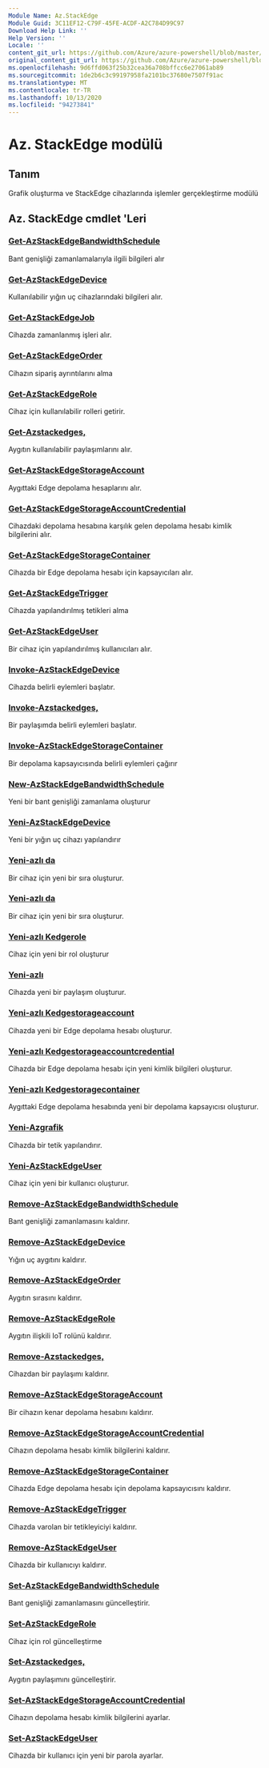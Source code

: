 ```yaml
---
Module Name: Az.StackEdge
Module Guid: 3C11EF12-C79F-45FE-ACDF-A2C784D99C97
Download Help Link: ''
Help Version: ''
Locale: ''
content_git_url: https://github.com/Azure/azure-powershell/blob/master/src/StackEdge/StackEdge/help/Az.StackEdge.md
original_content_git_url: https://github.com/Azure/azure-powershell/blob/master/src/StackEdge/StackEdge/help/Az.StackEdge.md
ms.openlocfilehash: 9d6ffd063f25b32cea36a708bffcc6e27061ab89
ms.sourcegitcommit: 1de2b6c3c99197958fa2101bc37680e7507f91ac
ms.translationtype: MT
ms.contentlocale: tr-TR
ms.lasthandoff: 10/13/2020
ms.locfileid: "94273841"
---
```

# Az. StackEdge modülü
## Tanım
Grafik oluşturma ve StackEdge cihazlarında işlemler gerçekleştirme modülü

## Az. StackEdge cmdlet 'Leri
### [Get-AzStackEdgeBandwidthSchedule](Get-AzStackEdgeBandwidthSchedule.md)
Bant genişliği zamanlamalarıyla ilgili bilgileri alır

### [Get-AzStackEdgeDevice](Get-AzStackEdgeDevice.md)
Kullanılabilir yığın uç cihazlarındaki bilgileri alır.

### [Get-AzStackEdgeJob](Get-AzStackEdgeJob.md)
Cihazda zamanlanmış işleri alır.

### [Get-AzStackEdgeOrder](Get-AzStackEdgeOrder.md)
Cihazın sipariş ayrıntılarını alma

### [Get-AzStackEdgeRole](Get-AzStackEdgeRole.md)
Cihaz için kullanılabilir rolleri getirir.

### [Get-Azstackedges,](Get-AzStackEdgeShare.md)
Aygıtın kullanılabilir paylaşımlarını alır.

### [Get-AzStackEdgeStorageAccount](Get-AzStackEdgeStorageAccount.md)
Aygıttaki Edge depolama hesaplarını alır.

### [Get-AzStackEdgeStorageAccountCredential](Get-AzStackEdgeStorageAccountCredential.md)
Cihazdaki depolama hesabına karşılık gelen depolama hesabı kimlik bilgilerini alır.

### [Get-AzStackEdgeStorageContainer](Get-AzStackEdgeStorageContainer.md)
Cihazda bir Edge depolama hesabı için kapsayıcıları alır.

### [Get-AzStackEdgeTrigger](Get-AzStackEdgeTrigger.md)
Cihazda yapılandırılmış tetikleri alma
 

### [Get-AzStackEdgeUser](Get-AzStackEdgeUser.md)
Bir cihaz için yapılandırılmış kullanıcıları alır.

### [Invoke-AzStackEdgeDevice](Invoke-AzStackEdgeDevice.md)
Cihazda belirli eylemleri başlatır.

### [Invoke-Azstackedges,](Invoke-AzStackEdgeShare.md)
Bir paylaşımda belirli eylemleri başlatır.

### [Invoke-AzStackEdgeStorageContainer](Invoke-AzStackEdgeStorageContainer.md)
Bir depolama kapsayıcısında belirli eylemleri çağırır

### [New-AzStackEdgeBandwidthSchedule](New-AzStackEdgeBandwidthSchedule.md)
Yeni bir bant genişliği zamanlama oluşturur

### [Yeni-AzStackEdgeDevice](New-AzStackEdgeDevice.md)
Yeni bir yığın uç cihazı yapılandırır

### [Yeni-azlı da](New-AzStackEdgeOrder.md)
Bir cihaz için yeni bir sıra oluşturur.

### [Yeni-azlı da](New-AzStackEdgeOrder.md)
Bir cihaz için yeni bir sıra oluşturur.

### [Yeni-azlı Kedgerole](New-AzStackEdgeRole.md)
Cihaz için yeni bir rol oluşturur

### [Yeni-azlı](New-AzStackEdgeShare.md)
Cihazda yeni bir paylaşım oluşturur.

### [Yeni-azlı Kedgestorageaccount](New-AzStackEdgeStorageAccount.md)
Cihazda yeni bir Edge depolama hesabı oluşturur.

### [Yeni-azlı Kedgestorageaccountcredential](New-AzStackEdgeStorageAccountCredential.md)
Cihazda bir Edge depolama hesabı için yeni kimlik bilgileri oluşturur.

### [Yeni-azlı Kedgestoragecontainer](New-AzStackEdgeStorageContainer.md)
Aygıttaki Edge depolama hesabında yeni bir depolama kapsayıcısı oluşturur.

### [Yeni-Azgrafik](New-AzStackEdgeTrigger.md)
Cihazda bir tetik yapılandırır.

### [Yeni-AzStackEdgeUser](New-AzStackEdgeUser.md)
Cihaz için yeni bir kullanıcı oluşturur.

### [Remove-AzStackEdgeBandwidthSchedule](Remove-AzStackEdgeBandwidthSchedule.md)
Bant genişliği zamanlamasını kaldırır.

### [Remove-AzStackEdgeDevice](Remove-AzStackEdgeDevice.md)
Yığın uç aygıtını kaldırır.

### [Remove-AzStackEdgeOrder](Remove-AzStackEdgeOrder.md)
Aygıtın sırasını kaldırır.

### [Remove-AzStackEdgeRole](Remove-AzStackEdgeRole.md)
Aygıtın ilişkili IoT rolünü kaldırır.

### [Remove-Azstackedges,](Remove-AzStackEdgeShare.md)
Cihazdan bir paylaşımı kaldırır.

### [Remove-AzStackEdgeStorageAccount](Remove-AzStackEdgeStorageAccount.md)
Bir cihazın kenar depolama hesabını kaldırır.

### [Remove-AzStackEdgeStorageAccountCredential](Remove-AzStackEdgeStorageAccountCredential.md)
Cihazın depolama hesabı kimlik bilgilerini kaldırır.

### [Remove-AzStackEdgeStorageContainer](Remove-AzStackEdgeStorageContainer.md)
Cihazda Edge depolama hesabı için depolama kapsayıcısını kaldırır.

### [Remove-AzStackEdgeTrigger](Remove-AzStackEdgeTrigger.md)
Cihazda varolan bir tetikleyiciyi kaldırır.

### [Remove-AzStackEdgeUser](Remove-AzStackEdgeUser.md)
Cihazda bir kullanıcıyı kaldırır.

### [Set-AzStackEdgeBandwidthSchedule](Set-AzStackEdgeBandwidthSchedule.md)
Bant genişliği zamanlamasını güncelleştirir.

### [Set-AzStackEdgeRole](Set-AzStackEdgeRole.md)
Cihaz için rol güncelleştirme

### [Set-Azstackedges,](Set-AzStackEdgeShare.md)
Aygıtın paylaşımını güncelleştirir.

### [Set-AzStackEdgeStorageAccountCredential](Set-AzStackEdgeStorageAccountCredential.md)
Cihazın depolama hesabı kimlik bilgilerini ayarlar.

### [Set-AzStackEdgeUser](Set-AzStackEdgeUser.md)
Cihazda bir kullanıcı için yeni bir parola ayarlar.

